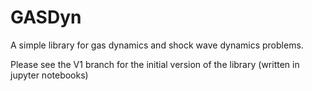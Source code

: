 # GASDyn
A simple library for gas dynamics and shock wave dynamics problems.

Please see the V1 branch for the initial version of the library (written in jupyter notebooks)
